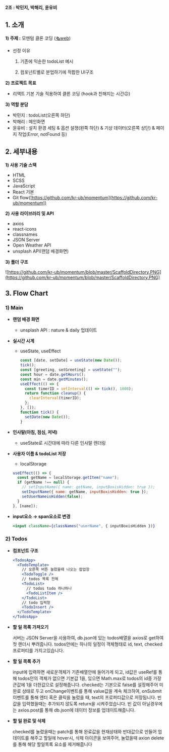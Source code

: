 **2조 : 박민지, 박해리, 윤유비**

## 1. 소개

**1) 주제 :** 모멘텀 클론 코딩 ([🗞web](https://600924c2f4f2d86ea8e7f06a--ilac-momentum.netlify.app/))

- 선정 이유

  1. 기존에 익순한 todoList 예시

  2. 컴포넌트별로 분업하기에 적합한 UI구조

**2) 프로젝트 목표**

- 리액트 기본 기술 적용하여 클론 코딩 (hook과 친해지는 시간😉)

**3) 역할 분담**

- 박민지 : todoList(오른쪽 하단)
- 박해리 : 메인화면
- 윤유비 : 설치 환경 세팅 & 옵션 설졍(왼쪽 하단) & 기상 데이터(오른쪽 상단) & 페이지 작업(Error, notFound 등)

## 2. 세부내용

**1) 사용 기술 스택**

- HTML
- SCSS
- JavaScript
- React 기본
- Git flow([https://github.com/kr-ub/momentum](https://github.com/kr-ub/momentum))

**2) 사용 라이브러리 및 API**

- axios
- react-icons
- classnames
- JSON Server
- Open Weather API
- unsplash API(랜덤 배경화면)

**3) 폴더 구조**

![https://github.com/kr-ub/momentum/blob/master/ScaffoldDirectory.PNG](https://github.com/kr-ub/momentum/blob/master/ScaffoldDirectory.PNG)

## **3. Flow Chart**

### 1) **Main**

- **랜덤 배경 화면**
  
  - unsplash API : nature & daily 업데이트
- **실시간 시계**

  - useState, useEffect

    ```jsx
    const [date, setDate] = useState(new Date());
    tick();
    const [greeting, setGreeting] = useState("");
    const hour = date.getHours();
    const min = date.getMinutes();
    useEffect(() => {
      const timerID = setInterval(() => tick(), 1000);
      return function cleanup() {
        clearInterval(timerID);
      };
    }, []);
    function tick() {
      setDate(new Date());
    }
    ```

- **인사말(아침, 점심, 저녁)**
  
  - useState로 시간대에 따라 다른 인사말 렌더링
- **사용자 이름 & todoList 저장**

  - localStorage

  ```jsx
  useEffect(() => {
    const getName = localStorage.getItem("name");
    if (getName !== null) {
      // setInputName({ name: getName, inputBoxisHidden: true });
      setInputName({ name: getName, inputBoxisHidden: true });
      setUserNameisHidden(false);
    }
  }, [name]);
  ```

- **input요소 → span요소로 변경**

  ```jsx
  <input className={classNames("userName", { inputBoxisHidden })}
  ```

### 2) **Todos**

- **컴포넌트 구조**

  ```jsx
  <TodosApp>
    <TodoTemplate>
      // 오른쪽 버튼 눌렀을때 나오는 팝업창
      <TodoToggle />
      // todos 목록 전체
      <TodoList>
        // todos todo 하나하나
        <TodoListItem />
      </TodoList>
      // todo 입력창
      <TodoInsert />
    </TodoTemplate>
  </TodosApp>
  ```

- **할 일 목록 가져오기**

  서버는 JSON Server을 사용하여, db.json에 있는 todos배열을 axios로 get하여 첫 랜더시 뿌려줍니다.
  todos안에는 하나의 일정이 객체형태로 id, text, checked 프로퍼티를 가지고있습니다.

- **할 일 목록 추가**

  input에 입력하면 새로운객체가 기존배열안에 들어가게 되고, id값은 useRef를 통해 todos안의 객체가 없으면 기본값 1을, 있으면 Math.max로 todos의 id중 가장 큰값에 1을 더한값으로 설정해줍니다. checked는 기본으로 false를 설정해주어 미완료 상태로 두고 onChange이벤트를 통해 value값을 계속 체크하여, onSubmit 이벤트를 통해 엔터 혹은 클릭을 눌렀을 때, text의 프로퍼티값으로 저장됩니다.
  빈 값을 입력했을때는 추가되지 않도록 return을 시켜주었습니다.
  빈 값이 아닐경우에는 axios.post를 통해 db.json에 데이터 정보를 업데이트해줍니다.

- **할 일 완료 및 삭제**

  checked를 눌렀을때는 patch를 통해 완료값을 현재상태와 반대값으로 만들어 업데이트를 해주고
  할일에 hover시, 삭제 아이콘을 보여주어, 눌렀을때 axion delete를 통해 해당 할일목록
  요소를 제거해줍니다

